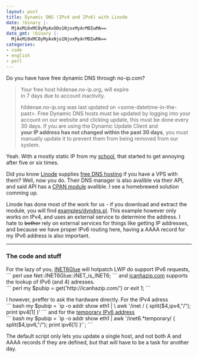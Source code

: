 ```yaml
---
layout: post
title: Dynamic DNS (IPv4 and IPv6) with Linode
date: !binary |-
  MjAxMi0xMC0yMyAxODo1NjoxMyArMDIwMA==
date_gmt: !binary |-
  MjAxMi0xMC0yMyAxNjo1NjoxMyArMDIwMA==
categories:
- code
- english
- perl
---
```

<p>Do you have have free dynamic DNS through no-ip.com?</p>
<blockquote><p>Your free host hildenae.no-ip.org, will expire<br />
in 7 days due to account inactivity.</p>
<p>hildenae.no-ip.org was last updated on &lt;some-datetime-in-the-past&gt;. Free Dynamic DNS hosts must be updated by logging into your account on our website and clicking update, this must be done every 30 days. If you are using the Dynamic Update Client and <strong>your IP address has not changed within the past 30 days</strong>, you must manually update it to prevent them from being removed from our system.</p></blockquote>
<p>Yeah. With a mostly static IP from my <a title="I love those guys - especially the IT department" href="http://english.hig.no/">school</a>, that started to get annoying after five or six times.</p><!-- more -->
<p>Did you know <a href="http://www.linode.com/">Linode</a> supplies <a href="http://www.linode.com/faq.cfm#do-you-host-dns">free DNS hosting</a> if you have a VPS with them? Well, now you do. Their DNS manager is also avalible via their API, and said API has a <a href="http://search.cpan.org/~mikegrb/WebService-Linode/lib/WebService/Linode.pm">CPAN module</a> avalible. I see a homebrewed solution comming up.</p>
<p>Linode has done most of the work for us - if you download and extract the module, you will find <a href="http://git.thegrebs.com/?p=WebService-Linode;a=blob_plain;f=examples/dyndns.pl;hb=HEAD">examples/dyndns.pl</a>. This example however only works on IPv4, and uses an external service to determine the address. I hate to <del datetime="2012-10-23T14:49:48+00:00">bother</del> rely on external services for things like getting IP addresses, and because we have proper IPv6 routing here, having a AAAA record for my IPv6 address is also important.</p>
<hr>
<h3>The code and stuff</h3>
<p>For the lazy of you, <a href="http://search.cpan.org/~sullr/Net-INET6Glue/">INET6Glue</a> will hotpatch LWP do support IPv6 requests,<br />
``` perl
use Net::INET6Glue::INET_is_INET6;
```
and <a href="http://icanhazip.com">icanhazip.com</a> supports the lookup of IPv6 (and 4) adresses.<br />
``` perl 
my $pubip = get('http://icanhazip.com/') or exit 1;
```
</p>
<p>I however, preffer to ask the hardware directly. For the IPv4 adress<br />
``` bash
my $pubip = `ip -o addr show eth1 | \
awk '/inet / { split($4,ipv4,"/"); print ipv4[1] }'
```
and for the <a href="http://en.wikipedia.org/w/index.php?title=IPv6_address&amp;oldid=512155295#Temporary_addresses" title="Wikipedia article about temporary IPv6 addresses">temporary IPv6 address</a><br />
``` bash
my $pubip = `ip -o addr show eth1 |
    awk '/inet6.*temporary/ { split($4,ipv6,"/"); print ipv6[1] }'`;
```
</p>
<p>The default script only lets you update a single host, and not both A and AAAA records if they are defined, but that will have to be a task for another day.</p>
